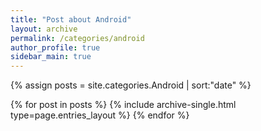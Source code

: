 ```yaml
---
title: "Post about Android"
layout: archive
permalink: /categories/android
author_profile: true
sidebar_main: true
---
```


{% assign posts = site.categories.Android | sort:"date" %}

{% for post in posts %}
  {% include archive-single.html type=page.entries_layout %}
{% endfor %}

